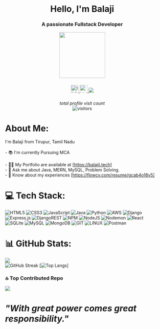 <h1 align="center">Hello, I'm Balaji</h1>
<h3 align="center">A passionate Fullstack Developer</h3>
<div align="center">
  <img height="150" src="https://imgs.search.brave.com/-HUkVXK4-GP_DAyd5YTx2QN8mhG-FPkpfc2TzG2-iSw/rs:fit:860:0:0/g:ce/aHR0cHM6Ly9vdWNo/LWNkbjIuaWNvbnM4/LmNvbS92WkQtbk9P/MC1yS0dsb1BCVzBX/akxRRi1pOGhma3Bh/N1FXWV8zTDRZVEdB/L3JzOmZpdDo2ODQ6/NDU2L2N6TTZMeTlw/WTI5dWN6Z3UvYjNW/amFDMXdjbTlrTG1G/ei9jMlYwY3k5emRt/Y3ZNekF4L0wyWTFa/V0k1WkdFd0xUTTMv/WldNdE5EVXhZeTFp/T0RObC9MVFZqTXpj/MU5HVTVOalF4L05D/NXpkbWMucG5n"  />
</div>

###

<div align="center">
  <a href="https://www.linkedin.com/in/balajisankarmca/" target="_blank">
    <img src="https://img.shields.io/static/v1?message=LinkedIn&logo=linkedin&label=&color=0077B5&logoColor=white&labelColor=&style=for-the-badge" height="25" alt="linkedin logo"  />
  </a>
  <a href="balajisankarsiva@gmail.com" target="_blank">
    <img src="https://img.shields.io/static/v1?message=Gmail&logo=gmail&label=&color=D14836&logoColor=white&labelColor=&style=for-the-badge" height="25" alt="gmail logo"  />
  </a>
  <a href="https://www.balajii.tech">
    <img src="https://img.shields.io/badge/website-000000?style=for-the-badge&logo=About.me&logoColor=white"/>
  </a>
</div>

###
###

<p align="center">
  <i>total profile visit count</i><br>
<img align="center" alt="visitors" src="https://profile-counter.glitch.me/balaji-s-2024/count.svg" />
</p>

###
# About Me:
I'm Balaji from Tirupur, Tamil Nadu<br>
<br>- 📚 I'm currently Pursuing MCA<br>
<br>- 👨‍💻 My Portfolio are available at [https://balajii.tech]
<br>- 💬 Ask me about Java, MERN, MySQL, Problem Solving.
<br>- 📄 Know about my experiences [https://flowcv.com/resume/gcab4o18v5]

# 💻 Tech Stack:
![HTML5](https://img.shields.io/badge/html5-%23E34F26.svg?style=flat&logo=html5&logoColor=white) ![CSS3](https://img.shields.io/badge/css3-%231572B6.svg?style=flat&logo=css3&logoColor=white)  ![JavaScript](https://img.shields.io/badge/javascript-%23323330.svg?style=flat&logo=javascript&logoColor=%23F7DF1E) ![Java](https://img.shields.io/badge/java-%23ED8B00.svg?style=flat&logo=openjdk&logoColor=white)  ![Python](https://img.shields.io/badge/python-3670A0?style=flat&logo=python&logoColor=ffdd54)  ![AWS](https://img.shields.io/badge/AWS-%23FF9900.svg?style=flat&logo=amazon-aws&logoColor=white)  ![Django](https://img.shields.io/badge/django-%23092E20.svg?style=flat&logo=django&logoColor=white) ![Express.js](https://img.shields.io/badge/express.js-%23404d59.svg?style=flat&logo=express&logoColor=%2361DAFB) ![DjangoREST](https://img.shields.io/badge/DJANGO-REST-ff1709?style=flat&logo=django&logoColor=white&color=ff1709&labelColor=gray) ![NPM](https://img.shields.io/badge/NPM-%23CB3837.svg?style=flat&logo=npm&logoColor=white) ![NodeJS](https://img.shields.io/badge/node.js-6DA55F?style=flat&logo=node.js&logoColor=white) ![Nodemon](https://img.shields.io/badge/NODEMON-%23323330.svg?style=flat&logo=nodemon&logoColor=%BBDEAD) ![React](https://img.shields.io/badge/react-%2320232a.svg?style=flat&logo=react&logoColor=%2361DAFB)  ![SQLite](https://img.shields.io/badge/sqlite-%2307405e.svg?style=flat&logo=sqlite&logoColor=white) ![MySQL](https://img.shields.io/badge/mysql-%2300000f.svg?style=flat&logo=mysql&logoColor=white) ![MongoDB](https://img.shields.io/badge/MongoDB-%234ea94b.svg?style=flat&logo=mongodb&logoColor=white)  ![GIT](https://img.shields.io/badge/Git-fc6d26?style=flat&logo=git&logoColor=white) ![LINUX](https://img.shields.io/badge/Linux-FCC624?style=flat&logo=linux&logoColor=black)  ![Postman](https://img.shields.io/badge/Postman-FF6C37?style=flat&logo=postman&logoColor=white) 
# 📊 GitHub Stats:
![](https://github-readme-stats.vercel.app/api?username=balaji-s-2024&theme=light&hide_border=false&include_all_commits=true&count_private=true)<br/>
![GitHub Streak](http://github-readme-streak-stats.herokuapp.com?user=balaji-s-2024&theme=solarized-dark&background=FFFFFF)
[![Top Langs](https://github-readme-stats.vercel.app/api/top-langs/?username=balaji-s-2024&layout=compact&theme=default)]

### 🔝 Top Contributed Repo
![](https://github-contributor-stats.vercel.app/api?username=balaji-s-2024&limit=5&theme=light&combine_all_yearly_contributions=true)


# *"With great power comes great responsibility."* 


<!-- Proudly created with GPRM ( https://gprm.itsvg.in ) -->
